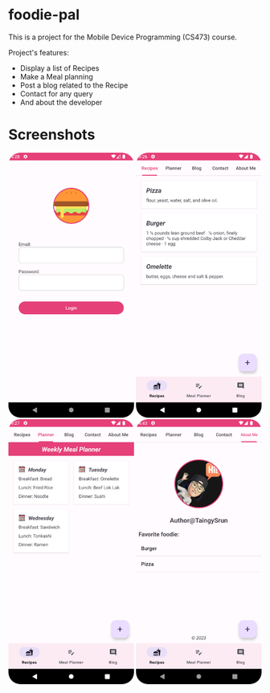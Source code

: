 # foodie-pal

This is a project for the Mobile Device Programming (CS473) course.

Project's features:
- Display a list of Recipes
- Make a Meal planning
- Post a blog related to the Recipe
- Contact for any query
- And about the developer

# Screenshots
<p float="left">
  <img width="250" src="https://github.com/taingy-srun/foodie-pal/blob/main/app/screenshots/login.png">
  <img width="250" src="https://github.com/taingy-srun/foodie-pal/blob/main/app/screenshots/recipes.png">
  <img width="250" src="https://github.com/taingy-srun/foodie-pal/blob/main/app/screenshots/meal_planner.png">
  <img width="250" src="https://github.com/taingy-srun/foodie-pal/blob/main/app/screenshots/about_me.png">  
</p>
